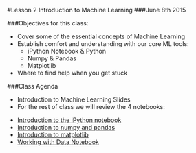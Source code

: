 #Lesson 2 Introduction to Machine Learning
###June 8th 2015

###Objectives for this class:

- Cover some of the essential concepts of Machine Learning
- Establish comfort and understanding with our core ML tools:
  - iPython Notebook & Python
  - Numpy & Pandas
  - Matplotlib
- Where to find help when you get stuck

###Class Agenda
- Introduction to Machine Learning Slides
- For the rest of class we will review the 4 notebooks:
 * [Introduction to the iPython notebook](https://github.com/ga-students/GADS-22-NYC/blob/master/01_Intro_to_Data_Science/notebooks/ipython_notebook_intro.ipynb)
 * [Introduction to numpy and pandas](https://github.com/ga-students/GADS-22-NYC/blob/master/01_Intro_to_Data_Science/notebooks/numpy_and_pandas_R.ipynb)
 * [Introduction to matplotlib](https://github.com/ga-students/GADS-22-NYC/blob/master/01_Intro_to_Data_Science/notebooks/matplotlib_R.ipynb)
 * [Working with Data Notebook](https://github.com/ga-students/GADS-22-NYC/blob/master/01_Intro_to_Data_Science/notebooks/working_with_data_annotated_R.ipynb)
